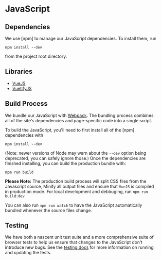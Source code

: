 # JavaScript

## Dependencies
We use [npm] to manage our JavaScript dependencies. To install them, run

```
npm install --dev
```

from the project root directory.

## Libraries
- [VueJS](https://vuejs.org/)
- [VuetifyJS](https://vuetifyjs.com)

## Build Process
We bundle our JavaScript with [Webpack](https://webpack.js.org/). The bundling process
combines all of the site's dependencies and page-specific code into a single script.

To build the JavaScript, you'll need to first install all of the [npm] dependencies with

```
npm install --dev
```

(Note: newer versions of Node may warn about the `--dev` option being deprecated; you can
safely ignore those.) Once the dependencies are finished installing, you can build the production bundle
with:

```
npm run build
```

**Please Note:** The production build process will split CSS files from the Javascript source,
Minify all output files and ensure that `VueJS` is compiled in production mode.  For local
development and debbuging, run `npm run build:dev`

You can also run `npm run watch` to have the JavaScript automatically bundled whenever the
source files change.

## Testing
We have both a nascent unit test suite and a more comprehensive suite of browser tests to
help us ensure that changes to the JavaScript don't introduce new bugs. See the
[testing docs](../test/#readme) for more information on running and updating the tests.
